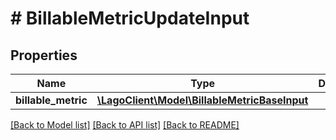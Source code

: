 # # BillableMetricUpdateInput

## Properties

Name | Type | Description | Notes
------------ | ------------- | ------------- | -------------
**billable_metric** | [**\LagoClient\Model\BillableMetricBaseInput**](BillableMetricBaseInput.md) |  |

[[Back to Model list]](../../README.md#models) [[Back to API list]](../../README.md#endpoints) [[Back to README]](../../README.md)
